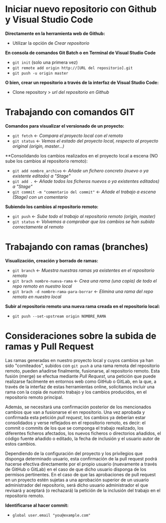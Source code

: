 
# Iniciar nuevo repositorio con Github y Visual Studio Code
	
**Directamente en la herramienta web de Github:**
- Utilizar la opción de *Crear repositorio*

**En consola de comandos Git Batch o en Terminal de Visual Studio Code**

- `git init` (solo una primera vez)
- `git remote add origin http://[URL del repositorio].git`
- `git push -u origin master`

**O bien, crear un repositorio a través de la interfaz de Visual Studio Code:**
- Clone repository > *url del repositorio en Github*

# Trabajando con comandos GIT

**Comandos para visualizar el versionado de un proyecto:**

- `git fetch` <- *Compara el proyecto local con el remoto*
- `git status` <- *Vemos el estado del proyecto local, respecto al proyecto original (origin, master...)*


**Consolidando los cambios realizados en el proyecto local a escena (NO sube los cambios al repositorio remoto):

- `git add nombre_archivo` <- *Añade un fichero concreto (nuevo o ya existente editado) a "Stage"*
- `git add .` <- *Añade todos los ficheros nuevos o ya existentes editados) a "Stage"*
- `git commit -m "comentario del commit"` <- *Añade el trabajo a escena (Stage) con un comentario*

**Subiendo los cambios al repositorio remoto:**

- `git push` <- *Sube todo el trabajo al repositorio remoto (origin, master)*
- `git status` <- *Volvemos a comprobar que los cambios se han subido correctamente al remoto*

# Trabajando con ramas (branches)

**Visualización, creación y borrado de ramas:**

- `git branch` <- *Muestra nuestras ramas ya existentes en el repositorio remoto*
- `git brach nombre-nueva-rama`  <- *Crea una rama (una copia) de todo el repo remoto en nuestro local*
- `git brach -d nombre-rama-para-borrar` <- *Elimina una rama del repo remoto en nuestro local*

**Subir al repositorio remoto una nueva rama creada en el repositorio local:**

- `git push --set-upstream origin NOMBRE_RAMA`


# Consideraciones sobre la subida de ramas y Pull Request

Las ramas generadas en nuestro proyecto local y cuyos cambios ya han sido "comiteados", subidos con `git push` a una rama remota del repositorio remoto, pueden añadirse finalmente, fusionarse, al repositorio remoto. Esta fusión (merge) se efectua mediante *Pull Request*, una petición que puede realizarse facilmente en entornos web como GitHub o GitLab, en la que, a través de la interfaz de estas herramientas online, solicitamos incluir una rama con la copia de nuestro trabajo y los cambios producidos, en el repositorio remoto principal. 

Además, se necesitará una confirmación posterior de los mencionados cambios que van a fusionarse el en repositorio. Una vez aprobada y confirmada esta petición *pull request*, los cambios ya deberían estar consolidados y verse reflejados en el repositorio remoto, es decir: el commit o commits de los que se componga el trabajo realizado, los diferentes ficheros afectados, los nuevos ficheros o directorios añadidos, el código fuente añadido o editado, la fecha de inclusión y el usuario autor de estos cambios.

Dependiendo de la configuración del proyecto y los privilegios que disponga determinado usuario, esta confirmación de la pull request podrá hacerse efectiva directamente por el propio usuario (nuevamente a través de GitHub o GitLab) en el caso de que dicho usuario disponga de los permisos pertinentes. En el caso de que las aprobaciones de pull request en un proyecto estén sujetas a una aprobación superior de un usuario administrador del repositorio, será dicho usuario administrador el que revisará y aceptará (o rechazará) la petición de la inclusión del trabajo en el repositorio remoto.

**Identificarse al hacer commit:**

- `global user.email "you@example.com"`
